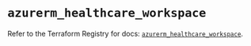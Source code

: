 # `azurerm_healthcare_workspace`

Refer to the Terraform Registry for docs: [`azurerm_healthcare_workspace`](https://registry.terraform.io/providers/hashicorp/azurerm/3.111.0/docs/resources/healthcare_workspace).
